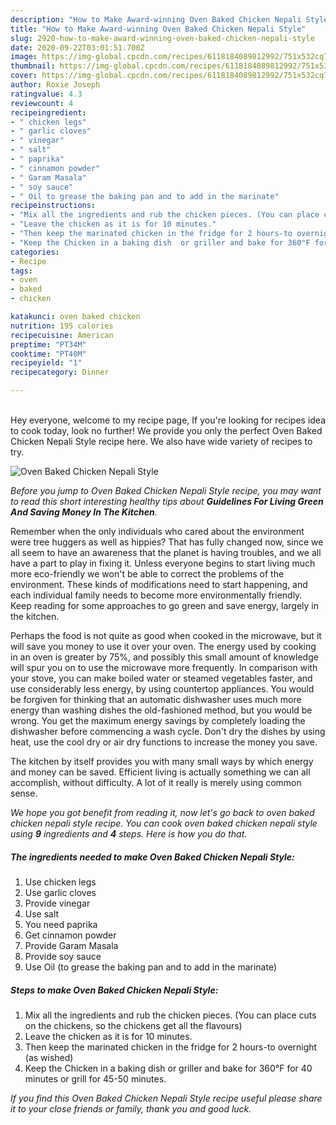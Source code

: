 ```yaml
---
description: "How to Make Award-winning Oven Baked Chicken Nepali Style"
title: "How to Make Award-winning Oven Baked Chicken Nepali Style"
slug: 2920-how-to-make-award-winning-oven-baked-chicken-nepali-style
date: 2020-09-22T03:01:51.700Z
image: https://img-global.cpcdn.com/recipes/6118184089812992/751x532cq70/oven-baked-chicken-nepali-style-recipe-main-photo.jpg
thumbnail: https://img-global.cpcdn.com/recipes/6118184089812992/751x532cq70/oven-baked-chicken-nepali-style-recipe-main-photo.jpg
cover: https://img-global.cpcdn.com/recipes/6118184089812992/751x532cq70/oven-baked-chicken-nepali-style-recipe-main-photo.jpg
author: Roxie Joseph
ratingvalue: 4.3
reviewcount: 4
recipeingredient:
- " chicken legs"
- " garlic cloves"
- " vinegar"
- " salt"
- " paprika"
- " cinnamon powder"
- " Garam Masala"
- " soy sauce"
- " Oil to grease the baking pan and to add in the marinate"
recipeinstructions:
- "Mix all the ingredients and rub the chicken pieces. (You can place cuts on the chickens, so the chickens get all the flavours)"
- "Leave the chicken as it is for 10 minutes."
- "Then keep the marinated chicken in the fridge for 2 hours-to overnight (as wished)"
- "Keep the Chicken in a baking dish  or griller and bake for 360°F for 40 minutes or grill for  45-50 minutes."
categories:
- Recipe
tags:
- oven
- baked
- chicken

katakunci: oven baked chicken 
nutrition: 195 calories
recipecuisine: American
preptime: "PT34M"
cooktime: "PT40M"
recipeyield: "1"
recipecategory: Dinner

---
```

<br>
Hey everyone, welcome to my recipe page, If you're looking for recipes idea to cook today, look no further! We provide you only the perfect Oven Baked Chicken Nepali Style recipe here. We also have wide variety of recipes to try.
<br>


![Oven Baked Chicken Nepali Style](https://img-global.cpcdn.com/recipes/6118184089812992/751x532cq70/oven-baked-chicken-nepali-style-recipe-main-photo.jpg)

<i>Before you jump to Oven Baked Chicken Nepali Style recipe, you may want to read this short interesting healthy tips about 
<strong>Guidelines For Living Green And Saving Money In The Kitchen</strong>.</i>
</br>

Remember when the only individuals who cared about the environment were tree huggers as well as hippies? That has fully changed now, since we all seem to have an awareness that the planet is having troubles, and we all have a part to play in fixing it. Unless everyone begins to start living much more eco-friendly we won't be able to correct the problems of the environment. These kinds of modifications need to start happening, and each individual family needs to become more environmentally friendly. Keep reading for some approaches to go green and save energy, largely in the kitchen.

Perhaps the food is not quite as good when cooked in the microwave, but it will save you money to use it over your oven. The energy used by cooking in an oven is greater by 75%, and possibly this small amount of knowledge will spur you on to use the microwave more frequently. In comparison with your stove, you can make boiled water or steamed vegetables faster, and use considerably less energy, by using countertop appliances. You would be forgiven for thinking that an automatic dishwasher uses much more energy than washing dishes the old-fashioned method, but you would be wrong. You get the maximum energy savings by completely loading the dishwasher before commencing a wash cycle. Don't dry the dishes by using heat, use the cool dry or air dry functions to increase the money you save.

The kitchen by itself provides you with many small ways by which energy and money can be saved. Efficient living is actually something we can all accomplish, without difficulty. A lot of it really is merely using common sense.


<i>We hope you got benefit from reading it, now let's go back to oven baked chicken nepali style recipe. You can cook oven baked chicken nepali style using <strong>9</strong> ingredients and <strong>4</strong> steps. Here is how you do that.
</i>

##### The ingredients needed to make Oven Baked Chicken Nepali Style:

1. Use  chicken legs
1. Use  garlic cloves
1. Provide  vinegar
1. Use  salt
1. You need  paprika
1. Get  cinnamon powder
1. Provide  Garam Masala
1. Provide  soy sauce
1. Use  Oil (to grease the baking pan and to add in the marinate)


##### Steps to make Oven Baked Chicken Nepali Style:

1. Mix all the ingredients and rub the chicken pieces. (You can place cuts on the chickens, so the chickens get all the flavours)
1. Leave the chicken as it is for 10 minutes.
1. Then keep the marinated chicken in the fridge for 2 hours-to overnight (as wished)
1. Keep the Chicken in a baking dish  or griller and bake for 360°F for 40 minutes or grill for  45-50 minutes.


<i>If you find this Oven Baked Chicken Nepali Style recipe useful please share it to your close friends or family, thank you and good luck.</i>

